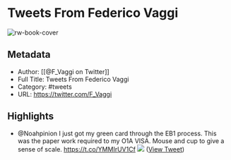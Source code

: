# Tweets From Federico Vaggi

![rw-book-cover](https://pbs.twimg.com/profile_images/504197487524319232/FE6u9dns.jpeg)

## Metadata
- Author: [[@F_Vaggi on Twitter]]
- Full Title: Tweets From Federico Vaggi
- Category: #tweets
- URL: https://twitter.com/F_Vaggi

## Highlights
- @Noahpinion I just got my green card through the EB1 process. This was the paper work required to my O1A VISA. Mouse and cup to give a sense of scale. https://t.co/YMMIrUV1Cf
  ![](https://pbs.twimg.com/media/D14fWBOVAAED7hp.jpg) ([View Tweet](https://twitter.com/F_Vaggi/status/1107357026865176576))
